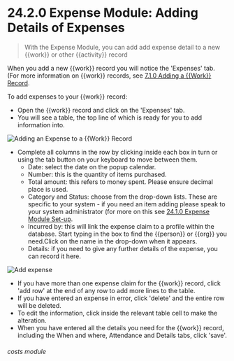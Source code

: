 # 24.2.0 Expense Module: Adding Details of Expenses

> With the Expense Module, you can add add expense detail to a new {{work}} or other {{activity}} record



When you add a new {{work}} record you will notice the 'Expenses' tab. (For more information on {{work}} records, see [7.1.0  Adding a {{Work}} Record](/help/index/p/7.1.0).

To add expenses to your {{work}} record:
- Open the {{work}} record and click on the 'Expenses' tab.
- You will see a table, the top line of which is ready for you to add information into.

![Adding an Expense to a {{Work}} Record](24.2.0a.png) 

- Complete all columns in the row by clicking inside each box in turn or using the tab button on your keyboard to move between them.
   - Date: select the date on the popup calendar.  
   - Number: this is the quantity of items purchased.
   - Total amount: this refers to money spent. Please ensure decimal place is used. 
   - Category and Status: choose from the drop-down lists. These are specific to your system - if you need an item adding please speak to your system administrator (for more on this see [24.1.0 Expense Module Set-up](/help/index/p/24.1.0).
   - Incurred by: this will link the expense claim to a profile within the database. Start typing in the box to find the {{person}} or {{org}} you need.Click on the name in the drop-down when it appears.
   - Details: if you need to give any further details of the expense, you can record it here.
   
![Add expense](202a.png)

- If you have more than one expense claim for the {{work}} record, click 'add row' at the end of any row to add more lines to the table. 
- If you have entered an expense in error, click 'delete' and the entire row will be deleted. 
- To edit the information, click inside the relevant table cell to make the alteration.
- When you have entered all the details you need for the {{work}} record, including the When and where, Attendance and Details tabs, click 'save'.  


###### costs module
